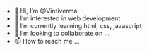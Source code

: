 - 👋 Hi, I’m @Vintiverma
- 👀 I’m interested in web development
- 🌱 I’m currently learning html, css, javascript
- 💞️ I’m looking to collaborate on ...
- 📫 How to reach me ...

<!---
Vintiverma/Vintiverma is a ✨ special ✨ repository because its `README.md` (this file) appears on your GitHub profile.
You can click the Preview link to take a look at your changes.
--->
